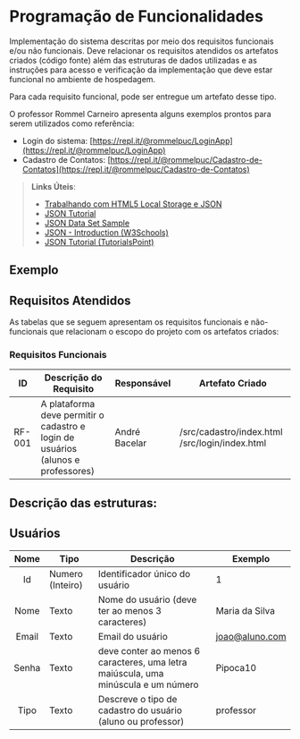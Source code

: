 # Programação de Funcionalidades

Implementação do sistema descritas por meio dos requisitos funcionais e/ou não funcionais. Deve relacionar os requisitos atendidos os artefatos criados (código fonte) além das estruturas de dados utilizadas e as instruções para acesso e verificação da implementação que deve estar funcional no ambiente de hospedagem.

Para cada requisito funcional, pode ser entregue um artefato desse tipo.

O professor Rommel Carneiro apresenta alguns exemplos prontos para serem utilizados como referência:
- Login do sistema: [https://repl.it/@rommelpuc/LoginApp](https://repl.it/@rommelpuc/LoginApp) 
- Cadastro de Contatos: [https://repl.it/@rommelpuc/Cadastro-de-Contatos](https://repl.it/@rommelpuc/Cadastro-de-Contatos)


> **Links Úteis**:
>
> - [Trabalhando com HTML5 Local Storage e JSON](https://www.devmedia.com.br/trabalhando-com-html5-local-storage-e-json/29045)
> - [JSON Tutorial](https://www.w3resource.com/JSON)
> - [JSON Data Set Sample](https://opensource.adobe.com/Spry/samples/data_region/JSONDataSetSample.html)
> - [JSON - Introduction (W3Schools)](https://www.w3schools.com/js/js_json_intro.asp)
> - [JSON Tutorial (TutorialsPoint)](https://www.tutorialspoint.com/json/index.htm)

## Exemplo

## Requisitos Atendidos

As tabelas que se seguem apresentam os requisitos funcionais e não-funcionais que relacionam o escopo do projeto com os artefatos criados:

### Requisitos Funcionais

|ID    | Descrição do Requisito | Responsável | Artefato Criado |
|------|------------------------|------------|-----------------|
|RF-001| A plataforma deve permitir o cadastro e login de usuários (alunos e professores) | André Bacelar | /src/cadastro/index.html /src/login/index.html |


## Descrição das estruturas:

## Usuários
|  **Nome**      | **Tipo**          | **Descrição**                             | **Exemplo**                                    |
|:--------------:|-------------------|-------------------------------------------|------------------------------------------------|
| Id     | Numero (Inteiro)  | Identificador único do usuário            | 1                                              |
| Nome   | Texto             | Nome do usuário (deve ter ao menos 3 caracteres) | Maria da Silva |
| Email  | Texto             | Email do usuário                          | joao@aluno.com                                 |
| Senha  | Texto  | deve conter ao menos 6 caracteres, uma letra maiúscula, uma minúscula e um número | Pipoca10 |
| Tipo  | Texto  | Descreve o tipo de cadastro do usuário (aluno ou professor) | professor |
